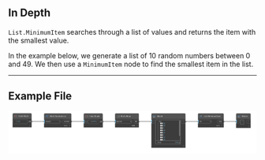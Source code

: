 ## In Depth
`List.MinimumItem` searches through a list of values and returns the item with the smallest value. 

In the example below, we generate a list of 10 random numbers between 0 and 49. We then use a `MinimumItem` node to find the smallest item in the list.
___
## Example File

![List.MinimumItem](./DSCore.List.MinimumItem_img.jpg)